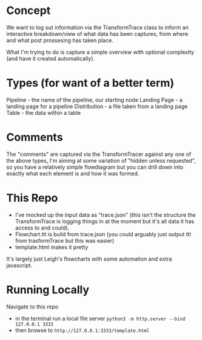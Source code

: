 
# Concept

We want to log out information via the TransformTrace class to inform an interactive breakdown/view of what data has been captures, from where and what post prossesing has taken place.

What I'm trying to do is capture a simple overview with optional complexity (and have it created automatically).


# Types (for want of a better term)

Pipeline - the name of the pipeline, our starting node
Landing Page - a landing page for a pipeline
Distribution - a file taken from a landing page
Table - the data within a table

# Comments

The "comments" are captured via the TransformTracer against any one of the above types, I'm aiming at some variation
of "hidden unless requested", so you have a relatively simple flowdiagram but you can drill down into exactly what
each element is and how it was formed.

# This Repo

- I've mocked up the input data as "trace.json" (this isn't the structure the TransformTrace is logging things in at the moment but it's all data it has access to and could). 
- Flowchart.ttl is build from trace.json (you could arguably just output ttl from trasformTrace but this was easier)
- template.html makes it pretty

It's largely just Leigh's flowcharts with some automation and extra javascript.

# Running Locally

Navigate to this repo
- in the terminal run a local file server `python3 -m http.server --bind 127.0.0.1 3333`
- then browse to `http://127.0.0.1:3333/template.html`

